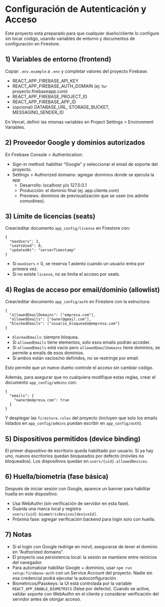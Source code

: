 # Configuración de Autenticación y Acceso

Este proyecto está preparado para que cualquier dueño/cliente lo configure sin tocar código, usando variables de entorno y documentos de configuración en Firestore.

## 1) Variables de entorno (frontend)
Copiar `.env.example` a `.env` y completar valores del proyecto Firebase:
- REACT_APP_FIREBASE_API_KEY
- REACT_APP_FIREBASE_AUTH_DOMAIN (ej: tu-proyecto.firebaseapp.com)
- REACT_APP_FIREBASE_PROJECT_ID
- REACT_APP_FIREBASE_APP_ID
- (opcional) DATABASE_URL, STORAGE_BUCKET, MESSAGING_SENDER_ID

En Vercel, definir las mismas variables en Project Settings > Environment Variables.

## 2) Proveedor Google y dominios autorizados
En Firebase Console > Authentication:
- Sign-in method: habilitar “Google” y seleccionar el email de soporte del proyecto.
- Settings > Authorized domains: agregar dominios donde se ejecuta la app
  - Desarrollo: localhost y/o 127.0.0.1
  - Producción: el dominio final (ej. app.cliente.com)
  - Previews: dominios de previsualización que se usen (no admite comodines).

## 3) Límite de licencias (seats)
Crear/editar documento `app_config/license` en Firestore con:
```
{
  "maxUsers": 2,
  "seatsUsed": 0,
  "updatedAt": "serverTimestamp"
}
```
- Si `maxUsers` > 0, se reserva 1 asiento cuando un usuario entra por primera vez.
- Si no existe `license`, no se limita el acceso por seats.

## 4) Reglas de acceso por email/dominio (allowlist)
Crear/editar documento `app_config/auth` en Firestore con la estructura:
```
{
  "allowedEmailDomains": ["empresa.com"],
  "allowedEmails": ["owner@gmail.com"],
  "blockedEmails": ["usuario_bloqueado@empresa.com"]
}
```
- `blockedEmails`: siempre bloquea.
- Si `allowedEmails` tiene elementos, solo esos emails podrán acceder.
- Si `allowedEmails` está vacío pero `allowedEmailDomains` tiene dominios, se permite a emails de esos dominios.
- Si ambos están vacíos/no definidos, no se restringe por email.

Esto permite que un nuevo dueño controle el acceso sin cambiar código.

Además, para asegurar que no cualquiera modifique estas reglas, crear el documento `app_config/admins` con:
```
{
  "emails": {
    "owner@empresa.com": true
  }
}
```
Y desplegar las `firestore.rules` del proyecto (incluyen que solo los emails listados en `app_config/admins` puedan escribir en `app_config/auth`).

## 5) Dispositivos permitidos (device binding)
El primer dispositivo de escritorio queda habilitado por usuario. Si ya hay uno, nuevos escritorios quedan bloqueados por defecto (móviles no bloqueados). Los dispositivos quedan en `users/{uid}.allowedDevices`.

## 6) Huella/biometría (fase básica)
Después de iniciar sesión con Google, aparece un banner para habilitar huella en este dispositivo:
- Usa WebAuthn (sin verificación de servidor en esta fase).
- Guarda una marca local y registra `users/{uid}.biometricDevices[deviceId]`.
- Próxima fase: agregar verificación backend para login solo con huella.

## 7) Notas
- Si el login con Google redirige en móvil, asegurarse de tener el dominio en “Authorized domains”.
- El proyecto usa persistencia local: la sesión se mantiene entre reinicios del navegador.
 - Para automatizar habilitar Google + dominios, usar `npm run setup:firebase-auth` con un Service Account del proyecto. Nadie sin esa credencial podrá ejecutar la autoconfiguración.
 - Biométricos/Passkeys: la UI está controlada por la variable `REACT_APP_ENABLE_BIOMETRICS` (false por defecto). Cuando se active, validar soporte con WebAuthn en el cliente y considerar verificación del servidor antes de otorgar acceso.
